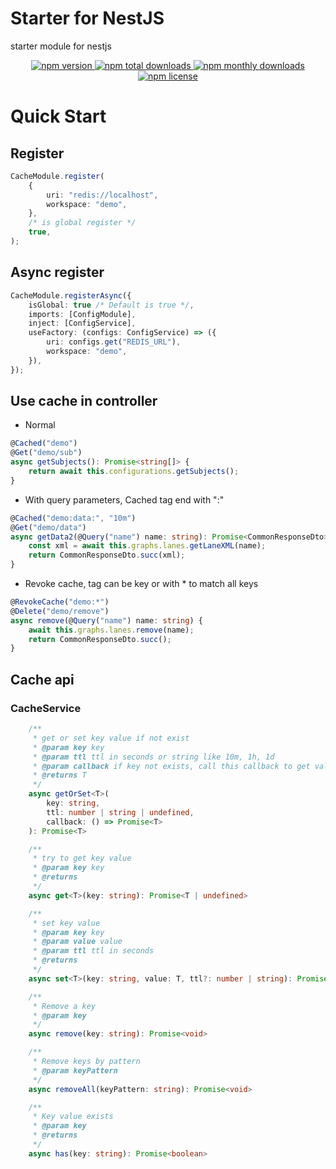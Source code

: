 # Starter for NestJS

starter module for nestjs

<p align="center">
  <a href="https://www.npmjs.com/package/@leadinvr/nestjs-starter">
    <img src="https://img.shields.io/npm/v/@leadinvr/nestjs-starter.svg?style=for-the-badge" alt="npm version" />
  </a>
  <a href="https://www.npmjs.com/package/@leadinvr/nestjs-starter">
    <img src="https://img.shields.io/npm/dt/@leadinvr/nestjs-starter.svg?style=for-the-badge" alt="npm total downloads" />
  </a>
  <a href="https://www.npmjs.com/package/@leadinvr/nestjs-starter">
    <img src="https://img.shields.io/npm/dm/@leadinvr/nestjs-starter.svg?style=for-the-badge" alt="npm monthly downloads" />
  </a>
  <a href="https://www.npmjs.com/package/@leadinvr/nestjs-starter">
    <img src="https://img.shields.io/npm/l/@leadinvr/nestjs-starter.svg?style=for-the-badge" alt="npm license" />
  </a>
</p>

# Quick Start

## Register

```ts
CacheModule.register(
    {
        uri: "redis://localhost",
        workspace: "demo",
    },
    /* is global register */
    true,
);
```

## Async register

```ts
CacheModule.registerAsync({
    isGlobal: true /* Default is true */,
    imports: [ConfigModule],
    inject: [ConfigService],
    useFactory: (configs: ConfigService) => ({
        uri: configs.get("REDIS_URL"),
        workspace: "demo",
    }),
});
```

## Use cache in controller

-   Normal

```ts
@Cached("demo")
@Get("demo/sub")
async getSubjects(): Promise<string[]> {
    return await this.configurations.getSubjects();
}
```

-   With query parameters, Cached tag end with ":"

```ts
@Cached("demo:data:", "10m")
@Get("demo/data")
async getData2(@Query("name") name: string): Promise<CommonResponseDto> {
    const xml = await this.graphs.lanes.getLaneXML(name);
    return CommonResponseDto.succ(xml);
}

```

-   Revoke cache, tag can be key or with \* to match all keys

```ts
@RevokeCache("demo:*")
@Delete("demo/remove")
async remove(@Query("name") name: string) {
    await this.graphs.lanes.remove(name);
    return CommonResponseDto.succ();
}
```

## Cache api

### CacheService

```ts
    /**
     * get or set key value if not exist
     * @param key key
     * @param ttl ttl in seconds or string like 10m, 1h, 1d
     * @param callback if key not exists, call this callback to get value, then save to cache
     * @returns T
     */
    async getOrSet<T>(
        key: string,
        ttl: number | string | undefined,
        callback: () => Promise<T>
    ): Promise<T>
```

```ts
    /**
     * try to get key value
     * @param key key
     * @returns
     */
    async get<T>(key: string): Promise<T | undefined>
```

```ts
    /**
     * set key value
     * @param key key
     * @param value value
     * @param ttl ttl in seconds
     * @returns
     */
    async set<T>(key: string, value: T, ttl?: number | string): Promise<T>
```

```ts
    /**
     * Remove a key
     * @param key 
     */
    async remove(key: string): Promise<void>
```

```ts
    /**
     * Remove keys by pattern
     * @param keyPattern 
     */
    async removeAll(keyPattern: string): Promise<void>
```

```ts
    /**
     * Key value exists
     * @param key
     * @returns
     */
    async has(key: string): Promise<boolean>
```